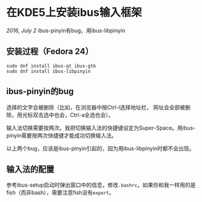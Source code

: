 # 在KDE5上安装ibus输入框架
_2016, July 2_ ibus-pinyin有bug，用ibus-libpinyin

## 安装过程（Fedora 24）

    sudo dnf install ibus-qt ibus-gtk
    sudo dnf install ibus-libpinyin
    
## ibus-pinyin的bug
选择的文字会被删除（比如，在浏览器中按Ctrl-l选择地址栏， 网址会全部被删除，用光标双击选中也会，Ctrl-a全选也会）。

输入法切换需要按两次。我把切换输入法的快捷键设定为Super-Space。用ibus-pinyin需要按两次快捷键才能成功切换输入法。

以上两个bug，应该是ibus-pinyin引起的，因为用ibus-libpinyin时都不会出现。

## 输入法的配置
参考ibus-setup启动时弹出窗口中的信息，修改`.bashrc`。如果你和我一样用的是fish（而非bash），需要注意fish没有`export`。


